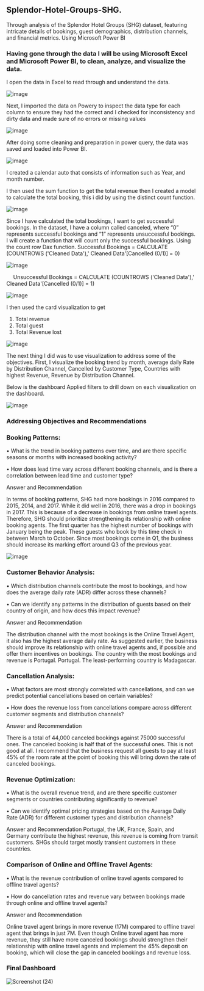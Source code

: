 ## Splendor-Hotel-Groups-SHG.

Through analysis of  the Splendor Hotel Groups (SHG) dataset, featuring intricate details of bookings, guest demographics, distribution channels, and financial metrics.
Using Microsoft Power BI

### Having gone through the data I will be using Microsoft Excel and Microsoft Power BI, to clean, analyze, and visualize the data.

I open the data in Excel to read through and understand the data.

![image](https://github.com/Jawah1/Splendor-Hotel-Groups-SHG-/assets/131864852/67b6ee96-1f6e-4855-8dec-4d2236e392dd)

Next, I imported the data on Powery to inspect the data type for each column to ensure they had the correct and I checked for inconsistency and dirty data and made sure of no errors or missing values

![image](https://github.com/Jawah1/Splendor-Hotel-Groups-SHG-/assets/131864852/e96f5c93-7349-461b-b5a0-0f979d538f23)

After doing some cleaning and preparation in power query, the data was saved and loaded into Power BI.

![image](https://github.com/Jawah1/Splendor-Hotel-Groups-SHG-/assets/131864852/c664b6d0-c54f-4a0a-b864-35933b053c3d)

 I created a calendar auto that consists of information such as Year, and month number.


I then used the sum function to get the total revenue then I created a model to calculate the total booking, this i did by using the distinct count function. 

![image](https://github.com/Jawah1/Splendor-Hotel-Groups-SHG-/assets/131864852/9e0e5efc-4f20-4dc3-914d-d03f5d6b908b)



Since I have calculated the total bookings, I want to get successful bookings. In the dataset, I have a column called canceled, where “0” represents successful bookings and “1” represents unsuccessful bookings. I will create a function that will count only the successful bookings. Using the count row Dax function.
Successful Bookings = CALCULATE (COUNTROWS ('Cleaned Data'),' Cleaned Data'[Cancelled (0/1)] = 0)

![image](https://github.com/Jawah1/Splendor-Hotel-Groups-SHG-/assets/131864852/bd3a8f4f-304f-4df7-91e1-9e686f8713c7)

 
Unsuccessful Bookings = CALCULATE (COUNTROWS ('Cleaned Data'),' Cleaned Data'[Cancelled (0/1)] = 1)

![image](https://github.com/Jawah1/Splendor-Hotel-Groups-SHG-/assets/131864852/a2f23644-d3e5-4309-946d-ec17b747ab45)

 
I then used the card visualization to get

1.	Total revenue
2.	Total guest
3.	Total Revenue lost

 ![image](https://github.com/Jawah1/Splendor-Hotel-Groups-SHG-/assets/131864852/21f7cc94-4b13-4b04-946f-c7ab948936f8)

 
The next thing I did was to use visualization to address some of the objectives.
First, I visualize the booking trend by month, average daily Rate by Distribution Channel, Cancelled by Customer Type, Countries with highest Revenue, Revenue by Distribution Channel.

Below is the dashboard Applied filters to drill down on each visualization on the dashboard.

![image](https://github.com/Jawah1/Splendor-Hotel-Groups-SHG-/assets/131864852/994a852e-ed56-44e7-80b4-574a75c37b15)

 

### Addressing Objectives and Recommendations

### Booking Patterns:

•	What is the trend in booking patterns over time, and are there specific seasons or months with increased booking activity?

•	How does lead time vary across different booking channels, and is there a correlation between lead time and customer type?

Answer and Recommendation

In terms of booking patterns, SHG had more bookings in 2016 compared to 2015, 2014, and 2017. While it did well in 2016, there was a drop in bookings in 2017. This is because of a decrease in bookings from online travel agents. Therefore, SHG should prioritize strengthening its relationship with online booking agents.
The first quarter has the highest number of bookings with January being the peak. These guests who book by this time check in between March to October. Since most bookings come in Q1, the business should increase its marking effort around Q3 of the previous year.

![image](https://github.com/Jawah1/Splendor-Hotel-Groups-SHG-/assets/131864852/0db1c5ac-6f52-4737-849e-1db9a68377bd)

 
### Customer Behavior Analysis:
•	Which distribution channels contribute the most to bookings, and how does the average daily rate (ADR) differ across these channels?

•	Can we identify any patterns in the distribution of guests based on their country of origin, and how does this impact revenue?

Answer and Recommendation

The distribution channel with the most bookings is the Online Travel Agent, it also has the highest average daily rate. As suggested earlier, the business should improve its relationship with online travel agents and, if possible and offer them incentives on bookings. The country with the most bookings and revenue is Portugal. Portugal. The least-performing country is Madagascar.


### Cancellation Analysis:
•	What factors are most strongly correlated with cancellations, and can we predict potential cancellations based on certain variables?

•	How does the revenue loss from cancellations compare across different customer segments and distribution channels?

Answer and Recommendation

There is a total of 44,000 canceled bookings against 75000 successful ones. The canceled booking is half that of the successful ones. This is not good at all. I recommend that the business request all guests to pay at least 45% of the room rate at the point of booking this will bring down the rate of canceled bookings.

### Revenue Optimization:

•	What is the overall revenue trend, and are there specific customer segments or countries contributing significantly to revenue?

•	Can we identify optimal pricing strategies based on the Average Daily Rate (ADR) for different customer types and distribution channels?

Answer and Recommendation
Portugal, the UK, France, Spain, and Germany contribute the highest revenue, this revenue is coming from transit customers. SHGs should target mostly transient customers in these countries.


### Comparison of Online and Offline Travel Agents:
•	What is the revenue contribution of online travel agents compared to offline travel agents?

•	How do cancellation rates and revenue vary between bookings made through online and offline travel agents?

Answer and Recommendation

Online travel agent brings in more revenue (17M) compared to offline travel agent that brings in just 7M.
Even though Online travel agent has more revenue, they still have more canceled bookings should strengthen their relationship with online travel agents and implement the 45% deposit on booking, which will close the gap in canceled bookings and revenue loss.

### Final Dashboard

![Screenshot (24)](https://github.com/Jawah1/Splendor-Hotel-Groups-SHG-/assets/131864852/287b5cc4-508c-46e1-86fa-13b74bd317cc)





